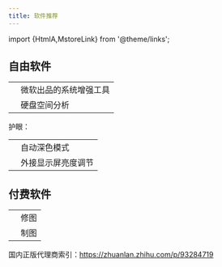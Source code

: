 ```yaml
---
title: 软件推荐
---
```


<!-- winget install veracrypt -->

import {HtmlA,MstoreLink} from '@theme/links';

## 自由软件

<!-- 硬盘空间分析: [KDE Filelight](https://www.microsoft.com/store/productId/9PFXCD722M2C) -->

<div className="simplify-table">

|                                                       |                        |
| ----------------------------------------------------- | ---------------------- |
| <MstoreLink id="XP89DCGQ3K6VLD" name="PowerToys" />   | 微软出品的系统增强工具 |
| <MstoreLink id="9PFXCD722M2C" name="KDE Filelight" /> | 硬盘空间分析           |

</div>

护眼：

<div className="simplify-table">

|                                                          |                    |
| -------------------------------------------------------- | ------------------ |
| <MstoreLink id="XP8JK4HZBVF435" name="Auto Dark Mode" /> | 自动深色模式       |
| <MstoreLink id="9PLJWWSV01LK" name="Twinkle Tray" />     | 外接显示屏亮度调节 |

</div>

## 付费软件

<div className="simplify-table">

|                                                          |      |
| -------------------------------------------------------- | ---- |
| <MstoreLink id="9NBLGGH35LXN" name="Afinity Photo" />    | 修图 |
| <MstoreLink id="9NBLGGH35LRM" name="Afinity Designer" /> | 制图 |

</div>

国内正版代理商索引：https://zhuanlan.zhihu.com/p/93284719
